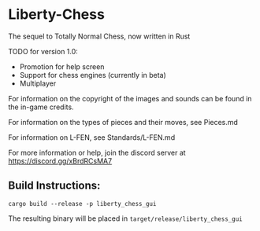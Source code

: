 # Liberty-Chess

The sequel to Totally Normal Chess, now written in Rust

TODO for version 1.0:
- Promotion for help screen
- Support for chess engines (currently in beta)
- Multiplayer

For information on the copyright of the images and sounds can be found in the in-game credits.

For information on the types of pieces and their moves, see Pieces.md

For information on L-FEN, see Standards/L-FEN.md

For more information or help, join the discord server at https://discord.gg/xBrdRCsMA7

## Build Instructions:

`cargo build --release -p liberty_chess_gui`

The resulting binary will be placed in `target/release/liberty_chess_gui`

